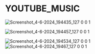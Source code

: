 # YOUTUBE_MUSIC
![Screenshot_4-6-2024_194435_127 0 0 1](https://github.com/Sree0076/YOUTUBE-MUSIC/assets/131008845/04402a7e-22b6-4dba-8639-235b33b430f0)

![Screenshot_4-6-2024_194457_127 0 0 1](https://github.com/Sree0076/YOUTUBE-MUSIC/assets/131008845/4abcf25e-ecc5-4949-9af9-5fc8a6a8657d)

![Screenshot_4-6-2024_194534_127 0 0 1](https://github.com/Sree0076/YOUTUBE-MUSIC/assets/131008845/76a79778-b9ca-48a3-a9ed-a7edf52d6b67)
![Screenshot_4-6-2024_19467_127 0 0 1](https://github.com/Sree0076/YOUTUBE-MUSIC/assets/131008845/04082d6e-768e-4225-ad06-776dbb214bb2)
